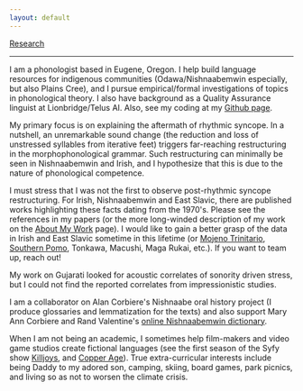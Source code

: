 ```yaml
---
layout: default
---
```

[Research](./research.md) 
* * *

I am a phonologist based in Eugene, Oregon. I help build language resources for indigenous communities (Odawa/Nishnaabemwin especially, but also Plains Cree), and I pursue empirical/formal investigations of topics in phonological theory. I also have background as a Quality Assurance linguist at Lionbridge/Telus AI. Also, see my coding at my [Github page](https://github.com/bowersd).

My primary focus is on explaining the aftermath of rhythmic syncope. In a nutshell, an unremarkable sound change (the reduction and loss of unstressed syllables from iterative feet) triggers far-reaching restructuring in the morphophonological grammar. Such restructuring can minimally be seen in Nishnaabemwin and Irish, and I hypothesize that this is due to the nature of phonological competence. 

I must stress that I was not the first to observe post-rhythmic syncope restructuring. For Irish, Nishnaabemwin and East Slavic, there are published works highlighting these facts dating from the 1970's. Please see the references in my papers (or the more long-winded description of my work on the [About My Work](./about.md) page). I would like to gain a better grasp of the data in Irish and East Slavic sometime in this lifetime (or [Mojeno Trinitario](https://phondata.org/index.php/pda/article/view/2), [Southern Pomo](https://www.cambridge.org/core/journals/phonology/article/stratal-overgeneration-is-necessary-metrically-incoherent-syncope-in-southern-pomo/9498DCFEE0AD8B373FA4C526691C7427), Tonkawa, Macushi, Maga Rukai, etc.). If you want to team up, reach out!

My work on Gujarati looked for acoustic correlates of sonority driven stress, but I could not find the reported correlates from impressionistic studies.

I am a collaborator on Alan Corbiere's Nishnaabe oral history project (I produce glossaries and lemmatization for the texts) and also support Mary Ann Corbiere and Rand Valentine's [online Nishnaabemwin dictionary](https://dictionary.nishnaabemwin.atlas-ling.ca/#/help).

When I am not being an academic, I sometimes help film-makers and video game studios create fictional languages (see the first season of the Syfy show [Killjoys](https://www.syfy.com/killjoys), and [Copper Age](https://www.imdb.com/title/tt3198208/?ref_=nm_knf_t2)). True extra-curricular interests include being Daddy to my adored son, camping, skiing, board games, park picnics, and living so as not to worsen the climate crisis. 

